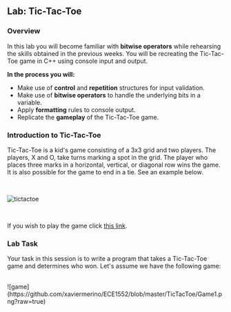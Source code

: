 ## Lab: Tic-Tac-Toe

### Overview
In this lab you will become familiar with **bitwise operators** while rehearsing the skills obtained in the previous weeks. You will be recreating the Tic-Tac-Toe game in C++ using console input and output. 

**In the process you will:**
  * Make use of **control** and **repetition** structures for input validation.
  * Make use of **bitwise operators** to handle the underlying bits in a variable.
  * Apply **formatting** rules to console output. 
  * Replicate the **gameplay** of the Tic-Tac-Toe game.


### Introduction to Tic-Tac-Toe
Tic-Tac-Toe is a kid's game consisting of a 3x3 grid and two players. The players, X and O, take turns marking a spot in the grid. The player who places three marks in a horizontal, vertical, or diagonal row wins the game. It is also possible for the game to end in a tie. See an example below. 

</br>

![tictactoe](https://upload.wikimedia.org/wikipedia/commons/thumb/1/1b/Tic-tac-toe-game-1.svg/800px-Tic-tac-toe-game-1.svg.png)

</br>

If you wish to play the game click [this link](https://playtictactoe.org).

### Lab Task
Your task in this session is to write a program that takes a Tic-Tac-Toe game and determines who won. Let's assume we have the following game:

</br>
![game](https://github.com/xaviermerino/ECE1552/blob/master/TicTacToe/Game1.png?raw=true)




